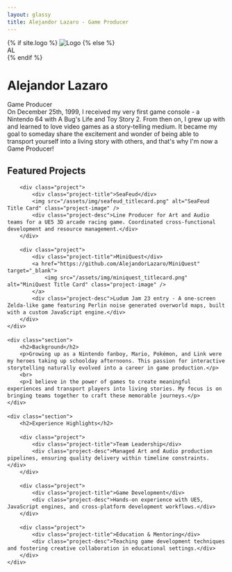 ```yaml
---
layout: glassy
title: Alejandor Lazaro - Game Producer
---
```


<div class="hero">
    {% if site.logo %}
    <img src="{{ site.logo | relative_url }}" alt="Logo" class="profile-img" />
    {% else %}
    <div class="fallback-profile-img">AL</div>
    {% endif %}
    <h1>Alejandor Lazaro</h1>
    <div class="title">Game Producer</div>
    <div class="bio">
        On December 25th, 1999, I received my very first game console - a Nintendo 64 with A Bug's Life and Toy Story 2. From then on, I grew up with and learned to love video games as a story-telling medium. It became my goal to someday share the excitement and wonder of being able to transport yourself into a living story with others, and that's why I'm now a <span class="highlight">Game Producer</span>!
    </div>
</div>

<div class="sections">
    <div class="section">
        <h2>Featured Projects</h2>

        <div class="project">
            <div class="project-title">SeaFeud</div>
            <img src="/assets/img/seafeud_titlecard.png" alt="SeaFeud Title Card" class="project-image" />
            <div class="project-desc">Line Producer for Art and Audio teams for a UE5 3D arcade racing game. Coordinated cross-functional development and resource management.</div>
        </div>

        <div class="project">
            <div class="project-title">MiniQuest</div>
            <a href="https://github.com/AlejandorLazaro/MiniQuest" target="_blank">
                <img src="/assets/img/miniquest_titlecard.png" alt="MiniQuest Title Card" class="project-image" />
            </a>
            <div class="project-desc">Ludum Jam 23 entry - A one-screen Zelda-like game featuring Perlin noise generated overworld maps, built with a custom JavaScript engine.</div>
        </div>
    </div>

    <div class="section">
        <h2>Background</h2>
        <p>Growing up as a Nintendo fanboy, Mario, Pokémon, and Link were my heroes taking up schoolday afternoons. This passion for interactive storytelling naturally evolved into a career in game production.</p>
        <br>
        <p>I believe in the power of games to create meaningful experiences and transport players into living stories. My focus is on bringing teams together to craft these memorable journeys.</p>
    </div>

    <div class="section">
        <h2>Experience Highlights</h2>

        <div class="project">
            <div class="project-title">Team Leadership</div>
            <div class="project-desc">Managed Art and Audio production pipelines, ensuring quality delivery within timeline constraints.</div>
        </div>

        <div class="project">
            <div class="project-title">Game Development</div>
            <div class="project-desc">Hands-on experience with UE5, JavaScript engines, and cross-platform development workflows.</div>
        </div>

        <div class="project">
            <div class="project-title">Education & Mentoring</div>
            <div class="project-desc">Teaching game development techniques and fostering creative collaboration in educational settings.</div>
        </div>
    </div>
</div>